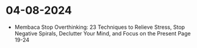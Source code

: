 # 04-08-2024

- Membaca Stop Overthinking: 23 Techniques to Relieve Stress, Stop Negative Spirals, Declutter Your Mind, and Focus on the Present Page 19-24